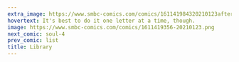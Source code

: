 ```yaml
---
extra_image: https://www.smbc-comics.com/comics/161141984320210123after.png
hovertext: It's best to do it one letter at a time, though.
image: https://www.smbc-comics.com/comics/1611419356-20210123.png
next_comic: soul-4
prev_comic: list
title: Library
---
```


